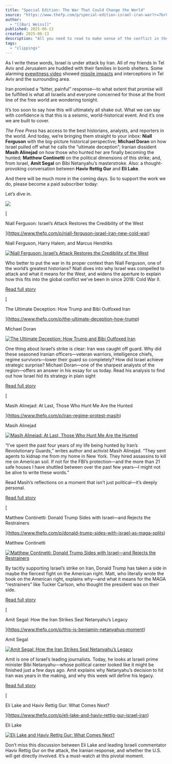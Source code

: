 ```yaml
---
title: "Special Edition: The War That Could Change the World"
source: "https://www.thefp.com/p/special-edition-israel-iran-war?r=7br8e"
author:
  - "[[Bari Weiss]]"
published: 2025-06-13
created: 2025-06-13
description: "All you need to read to make sense of the conflict in the Middle East, with Niall Ferguson, Masih Alinejad, Amit Segal, Eli Lake, Matthew Continetti, and more."
tags:
  - "clippings"
---
```

As I write these words, Israel is under attack by Iran. All of my friends in Tel Aviv and Jerusalem are huddled with their families in bomb shelters. Some alarming [eyewitness video](https://x.com/Osinttechnical/status/1933592595445567992) showed [missile impacts](https://x.com/disclosetv/status/1933599999738479046) and interceptions in Tel Aviv and the surrounding area.

Iran promised a “bitter, painful” response—to what extent that promise will be fulfilled is what all Israelis and everyone concerned for those at the front line of the free world are wondering tonight.

It’s too soon to say how this will ultimately all shake out. What we can say with confidence is that this is a seismic, world-historical event. And it’s one we are built to cover.

*The Free Press* has access to the best historians, analysts, and reporters in the world. And today, we’re bringing them straight to your inbox: **Niall Ferguson** with the big-picture historical perspective; **Michael Doran** on how Israel pulled off what he calls the “ultimate deception”; Iranian dissident **Masih Alinejad** on how those who hunted her are finally becoming the hunted; **Matthew Continetti** on the political dimensions of this strike; and, from Israel, **Amit Segal** on Bibi Netanyahu’s masterstroke. Also: a thought-provoking conversation between **Haviv Rettig Gur** and **Eli Lake**.

And there will be much more in the coming days. So to support the work we do, please become a paid subscriber today:

Let’s dive in.

![](https://substackcdn.com/image/fetch/w_1456,c_limit,f_auto,q_auto:good,fl_progressive:steep/https%3A%2F%2Fsubstack-post-media.s3.amazonaws.com%2Fpublic%2Fimages%2F55027bf1-be6b-4e6f-b78c-29fc5881fb8a_1320x30.png)

[

Niall Ferguson: Israel’s Attack Restores the Credibility of the West

](https://www.thefp.com/p/niall-ferguson-israel-iran-new-cold-war)

Niall Ferguson, Harry Halem, and Marcus Hendriks

[![Niall Ferguson: Israel’s Attack Restores the Credibility of the West](https://substackcdn.com/image/fetch/w_1300,h_650,c_fill,f_auto,q_auto:good,fl_progressive:steep,g_auto/https%3A%2F%2Fsubstack-post-media.s3.amazonaws.com%2Fpublic%2Fimages%2F077a4a2f-dfb7-4f79-96f6-3a4491ba37f3_1024x683.jpeg)](https://www.thefp.com/p/niall-ferguson-israel-iran-new-cold-war)

Who better to put the war in its proper context than Niall Ferguson, one of the world’s greatest historians? Niall dives into why Israel was compelled to attack and what it means for the West, and widens the aperture to explain how this fits into the global conflict we’ve been in since 2018: Cold War II.

[Read full story](https://www.thefp.com/p/niall-ferguson-israel-iran-new-cold-war)

[

The Ultimate Deception: How Trump and Bibi Outfoxed Iran

](https://www.thefp.com/p/the-ultimate-deception-how-trump)

Michael Doran

[![The Ultimate Deception: How Trump and Bibi Outfoxed Iran](https://substackcdn.com/image/fetch/w_1300,h_650,c_fill,f_auto,q_auto:good,fl_progressive:steep,g_auto/https%3A%2F%2Fsubstack-post-media.s3.amazonaws.com%2Fpublic%2Fimages%2Ffd2396fa-b5df-4eca-b801-9d5409dc5cfc_1024x683.jpeg)](https://www.thefp.com/p/the-ultimate-deception-how-trump)

One thing about Israel’s strike is clear: Iran was caught off guard. Why did these seasoned Iranian officers—veteran warriors, intelligence chiefs, regime survivors—lower their guard so completely? How did Israel achieve strategic surprise? Michael Doran—one of the sharpest analysts of the region—offers an answer in his essay for us today. Read his analysis to find out how Israel hid its strategy in plain sight  

[Read full story](https://www.thefp.com/p/the-ultimate-deception-how-trump)

[

Masih Alinejad: At Last, Those Who Hunt Me Are the Hunted

](https://www.thefp.com/p/iran-regime-protest-masih)

Masih Alinejad

[![Masih Alinejad: At Last, Those Who Hunt Me Are the Hunted](https://substackcdn.com/image/fetch/w_1300,h_650,c_fill,f_auto,q_auto:good,fl_progressive:steep,g_auto/https%3A%2F%2Fsubstack-post-media.s3.amazonaws.com%2Fpublic%2Fimages%2F50c0d24d-103a-4b1b-ab27-a107a717c87b_1024x681.jpeg)](https://www.thefp.com/p/iran-regime-protest-masih)

“I’ve spent the past four years of my life being hunted by Iran’s Revolutionary Guards,” writes author and activist Masih Alinejad. “They sent agents to kidnap me from my home in New York. They hired assassins to kill me on American soil. If not for the FBI’s protection—and the more than 21 safe houses I have shuttled between over the past few years—I might not be alive to write these words.”  
  
Read Masih’s reflections on a moment that isn’t just political—it’s deeply personal.

[Read full story](https://www.thefp.com/p/iran-regime-protest-masih)

[

Matthew Continetti: Donald Trump Sides with Israel—and Rejects the Restrainers

](https://www.thefp.com/p/donald-trump-sides-with-israel-as-maga-splits)

Matthew Continetti

[![Matthew Continetti: Donald Trump Sides with Israel—and Rejects the Restrainers](https://substackcdn.com/image/fetch/w_1300,h_650,c_fill,f_auto,q_auto:good,fl_progressive:steep,g_auto/https%3A%2F%2Fsubstack-post-media.s3.amazonaws.com%2Fpublic%2Fimages%2F09d1fd00-f943-4d18-aaff-3e900144c708_1024x689.jpeg)](https://www.thefp.com/p/donald-trump-sides-with-israel-as-maga-splits)

By tacitly supporting Israel’s strike on Iran, Donald Trump has taken a side in maybe the fiercest fight on the American right. Matt, who literally wrote the book on the American right, explains why—and what it means for the MAGA “restrainers” like Tucker Carlson, who thought the president was on their side.

[Read full story](https://www.thefp.com/p/donald-trump-sides-with-israel-as-maga-splits)

[

Amit Segal: How the Iran Strikes Seal Netanyahu’s Legacy

](https://www.thefp.com/p/this-is-benjamin-netanyahus-moment)

Amit Segal

[![Amit Segal: How the Iran Strikes Seal Netanyahu’s Legacy](https://substackcdn.com/image/fetch/w_1300,h_650,c_fill,f_auto,q_auto:good,fl_progressive:steep,g_auto/https%3A%2F%2Fsubstack-post-media.s3.amazonaws.com%2Fpublic%2Fimages%2F3f6b5fa0-db67-4333-b0dc-0060fe4f52bb_2560x1706.jpeg)](https://www.thefp.com/p/this-is-benjamin-netanyahus-moment)

Amit is one of Israel’s leading journalists. Today, he looks at Israeli prime minister Bibi Netanyahu—whose political career looked like it might be finished just a few days ago. Amit explains why Netanyahu’s decision to hit Iran was years in the making, and why this week will define his legacy.

[Read full story](https://www.thefp.com/p/this-is-benjamin-netanyahus-moment)

[

Eli Lake and Haviv Rettig Gur: What Comes Next?

](https://www.thefp.com/p/eli-lake-and-haviv-rettig-gur-israel-iran)

Eli Lake

[![Eli Lake and Haviv Rettig Gur: What Comes Next?](https://substackcdn.com/image/fetch/w_1300,h_650,c_fill,f_auto,q_auto:good,fl_progressive:steep,g_auto/https%3A%2F%2Fsubstack-video.s3.amazonaws.com%2Fvideo_upload%2Fpost%2F165879479%2Ffeedaa6d-84a5-46f4-bf28-fd876ae0abf6%2Ftranscoded-1749833974.png)](https://www.thefp.com/p/eli-lake-and-haviv-rettig-gur-israel-iran)

Don’t miss this discussion between Eli Lake and leading Israeli commentator Haviv Rettig Gur on the attack, the Iranian response, and whether the U.S. will get directly involved. It’s a must-watch at this pivotal moment.